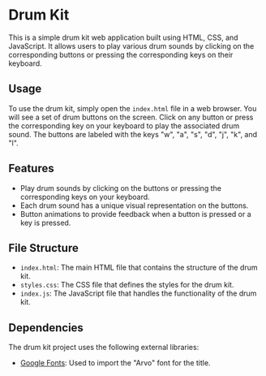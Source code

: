 # Drum Kit

This is a simple drum kit web application built using HTML, CSS, and JavaScript. It allows users to play various drum sounds by clicking on the corresponding buttons or pressing the corresponding keys on their keyboard.

## Usage

To use the drum kit, simply open the `index.html` file in a web browser. You will see a set of drum buttons on the screen. Click on any button or press the corresponding key on your keyboard to play the associated drum sound. The buttons are labeled with the keys "w", "a", "s", "d", "j", "k", and "l".

## Features

- Play drum sounds by clicking on the buttons or pressing the corresponding keys on your keyboard.
- Each drum sound has a unique visual representation on the buttons.
- Button animations to provide feedback when a button is pressed or a key is pressed.

## File Structure

- `index.html`: The main HTML file that contains the structure of the drum kit.
- `styles.css`: The CSS file that defines the styles for the drum kit.
- `index.js`: The JavaScript file that handles the functionality of the drum kit.

## Dependencies

The drum kit project uses the following external libraries:

- [Google Fonts](https://fonts.googleapis.com/css?family=Arvo): Used to import the "Arvo" font for the title.

